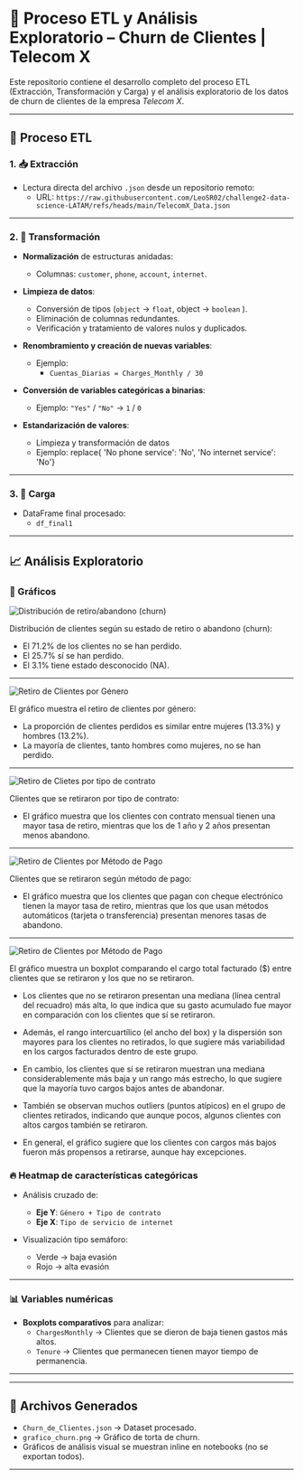 # 🧾 Proceso ETL y Análisis Exploratorio – Churn de Clientes | Telecom X

Este repositorio contiene el desarrollo completo del proceso ETL (Extracción, Transformación y Carga) y el análisis exploratorio de los datos de churn de clientes de la empresa  *Telecom X*.

---

## 🔄 Proceso ETL

### 1. 📥 Extracción

- Lectura directa del archivo `.json` desde un repositorio remoto:
  - URL: `https://raw.githubusercontent.com/LeoSR02/challenge2-data-science-LATAM/refs/heads/main/TelecomX_Data.json`

---

### 2. 🧹 Transformación

- **Normalización** de estructuras anidadas:
  - Columnas: `customer`, `phone`, `account`, `internet`.

- **Limpieza de datos**:
  - Conversión de tipos (`object` → `float`, object → `boolean` ).
  - Eliminación de columnas redundantes.
  - Verificación y tratamiento de valores nulos y duplicados.

- **Renombramiento y creación de nuevas variables**:
  - Ejemplo:  
    - `Cuentas_Diarias = Charges_Monthly / 30`

- **Conversión de variables categóricas a binarias**:
  - Ejemplo: `"Yes"` / `"No"` → `1` / `0`

- **Estandarización de valores**:
  - Limpieza y transformación de datos
  - Ejemplo: replace{
            'No phone service': 'No',
            'No internet service': 'No'}

---

### 3. 💾 Carga

- DataFrame final procesado:
  - `df_final1`

---

## 📈 Análisis Exploratorio

### 🔘 Gráficos

![Distribución de retiro/abandono (churn)](graficos/grafico1.png)

Distribución de clientes según su estado de retiro o abandono (churn):
- El 71.2% de los clientes no se han perdido.
- El 25.7% sí se han perdido.
- El 3.1% tiene estado desconocido (NA).
---
![Retiro de Clientes por Género](graficos/grafico2.png)

El gráfico muestra el retiro de clientes por género:
- La proporción de clientes perdidos es similar entre mujeres (13.3%) y hombres (13.2%).
- La mayoría de clientes, tanto hombres como mujeres, no se han perdido.
---
![Retiro de Clietes por tipo de contrato](graficos/grafico3.png)

Clientes que se retiraron por tipo de contrato:
- El gráfico muestra que los clientes con contrato mensual tienen una mayor tasa de retiro, mientras que los de 1 año y 2 años presentan menos abandono.
---
![Retiro de Clientes por Método de Pago](graficos/grafico4.png)

Clientes que se retiraron según método de pago:
- El gráfico muestra que los clientes que pagan con cheque electrónico tienen la mayor tasa de retiro, mientras que los que usan métodos automáticos (tarjeta o transferencia) presentan menores tasas de abandono.
---
![Retiro de Clientes por Método de Pago](graficos/grafico5.png)

El gráfico muestra un boxplot comparando el cargo total facturado ($) entre clientes que se retiraron y los que no se retiraron.

- Los clientes que no se retiraron presentan una mediana (línea central del recuadro) más alta, lo que indica que su gasto acumulado fue mayor en comparación con los clientes que sí se retiraron.

- Además, el rango intercuartílico (el ancho del box) y la dispersión son mayores para los clientes no retirados, lo que sugiere más variabilidad en los cargos facturados dentro de este grupo.

- En cambio, los clientes que sí se retiraron muestran una mediana considerablemente más baja y un rango más estrecho, lo que sugiere que la mayoría tuvo cargos bajos antes de abandonar.

- También se observan muchos outliers (puntos atípicos) en el grupo de clientes retirados, indicando que aunque pocos, algunos clientes con altos cargos también se retiraron.

- En general, el gráfico sugiere que los clientes con cargos más bajos fueron más propensos a retirarse, aunque hay excepciones.

### 🔥 Heatmap de características categóricas

- Análisis cruzado de:
  - **Eje Y**: `Género + Tipo de contrato`
  - **Eje X**: `Tipo de servicio de internet`

- Visualización tipo semáforo:
  - Verde → baja evasión
  - Rojo → alta evasión

---

### 📊 Variables numéricas

- **Boxplots comparativos** para analizar:
  - `ChargesMonthly` → Clientes que se dieron de baja tienen gastos más altos.
  - `Tenure` → Clientes que permanecen tienen mayor tiempo de permanencia.

---


---

## 📁 Archivos Generados

- `Churn_de_Clientes.json` → Dataset procesado.
- `grafico_churn.png` → Gráfico de torta de churn.
- Gráficos de análisis visual se muestran inline en notebooks (no se exportan todos).

---
